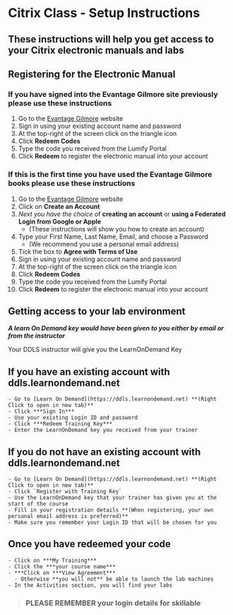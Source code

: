 # Citrix Class - Setup Instructions

## These instructions will help you get access to your Citrix electronic manuals and labs

## Registering for the Electronic Manual
### If you have signed into the Evantage Gilmore site previously please use these instructions
1. Go to the [Evantage Gilmore](https://evantage.gilmoreglobal.com/) website
2. Sign in using your existing account name and password
3. At the top-right of the screen click on the triangle icon
4. Click **Redeem Codes**
5. Type the code you received from the Lumify Portal
6. Click **Redeem** to register the electronic manual into your account

### If this is the first time you have used the Evantage Gilmore books please use these instructions
1. Go to the [Evantage Gilmore](https://evantage.gilmoreglobal.com/) website
1. Click on **Create an Account**
1. *Next you have the choice* of **creating an account** or **using a Federated Login from Google or Apple**
    - (These instructions will show you how to create an account)
1. Type your First Name, Last Name, Email, and choose a Password
    - (We recommend you use a personal email address)
1. Tick the box to **Agree with Terms of Use**
1. Sign in using your existing account name and password
1. At the top-right of the screen click on the triangle icon
1. Click **Redeem Codes**
1. Type the code you received from the Lumify Portal
1. Click **Redeem** to register the electronic manual into your account


## Getting access to your lab environment

***A learn On Demand key would have been given to you either by email or from the instructor***

Your DDLS instructor will give you the LearnOnDemand Key
## If you have an existing account with ddls.learnondemand.net

    - Go to [Learn On Demand](https://ddls.learnondemand.net) **(Right Click to open in new tab)**
    - Click ***Sign In***
    - Use your existing Login ID and password
    - Click ***Redeem Training Key***
    - Enter the LearnOnDemand key you received from your trainer
    
## If you do not have an existing account with ddls.learnondemand.net

    - Go to [Learn On Demand](https://ddls.learnondemand.net) **(Right Click to open in new tab)**
    - Click `Register with Training Key`  
    - Use the LearnOnDemand key that your trainer has given you at the start of the course
    - Fill in your registration details **(When registering, your own personal email address is preferred)**
    - Make sure you remember your Login ID that will be chosen for you
    
## Once you have redeemed your code
    - Click on ***My Training***
    - Click the ***your course name***
    - ***Click on ***View Agreement*** 
      - Otherwise **you will not** be able to launch the lab machines
    - In the Activities section, you will find your labs

> ### **PLEASE REMEMBER your login details for skillable** ###
